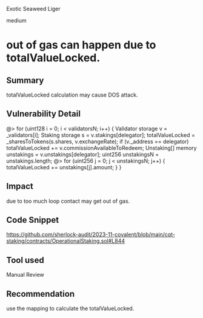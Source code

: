 Exotic Seaweed Liger

medium

# out of gas can happen due to  totalValueLocked.

## Summary
totalValueLocked calculation may cause DOS attack.
## Vulnerability Detail
@> for (uint128 i = 0; i < validatorsN; i++) {
            Validator storage v = _validators[i];
            Staking storage s = v.stakings[delegator];
            totalValueLocked = _sharesToTokens(s.shares, v.exchangeRate);
            if (v._address == delegator) totalValueLocked += v.commissionAvailableToRedeem;
            Unstaking[] memory unstakings = v.unstakings[delegator];
            uint256 unstakingsN = unstakings.length;
       @>     for (uint256 j = 0; j < unstakingsN; j++) {
                totalValueLocked += unstakings[j].amount;
            }
        }
## Impact
due to too much  loop contact may get out of gas.
## Code Snippet
https://github.com/sherlock-audit/2023-11-covalent/blob/main/cqt-staking/contracts/OperationalStaking.sol#L844
## Tool used

Manual Review

## Recommendation
use the mapping to calculate the totalValueLocked.